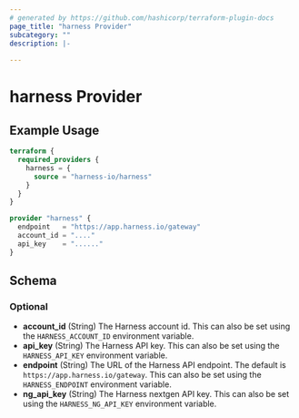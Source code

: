 ```yaml
---
# generated by https://github.com/hashicorp/terraform-plugin-docs
page_title: "harness Provider"
subcategory: ""
description: |-
  
---
```


# harness Provider



## Example Usage

```terraform
terraform {
  required_providers {
    harness = {
      source = "harness-io/harness"
    }
  }
}

provider "harness" {
  endpoint   = "https://app.harness.io/gateway"
  account_id = "...."
  api_key    = "......"
}
```

<!-- schema generated by tfplugindocs -->
## Schema

### Optional

- **account_id** (String) The Harness account id. This can also be set using the `HARNESS_ACCOUNT_ID` environment variable.
- **api_key** (String) The Harness API key. This can also be set using the `HARNESS_API_KEY` environment variable.
- **endpoint** (String) The URL of the Harness API endpoint. The default is `https://app.harness.io/gateway`. This can also be set using the `HARNESS_ENDPOINT` environment variable.
- **ng_api_key** (String) The Harness nextgen API key. This can also be set using the `HARNESS_NG_API_KEY` environment variable.
